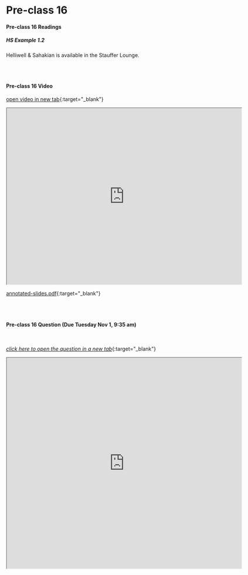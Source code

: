 # Pre-class 16

#### Pre-class 16 Readings

##### HS Example 1.2

Helliwell & Sahakian is available in the Stauffer Lounge.  

<br>
<br>

#### Pre-class 16 Video

[open video in new tab](https://drive.google.com/file/d/1E18t77n86ktXEFlkiLpbBvYxZ2pW4Cl-){:target="_blank"}

<iframe src="https://drive.google.com/file/d/1E18t77n86ktXEFlkiLpbBvYxZ2pW4Cl-/preview" width="640" height="480" allowfullscreen>Loading…
</iframe>

[annotated-slides.pdf](https://drive.google.com/file/d/12--XeZlKlQOIVuaakjrEOX2G3uzQ_OGh/view?usp=sharing){:target="_blank"}

<br>
<br>

#### Pre-class 16 Question (Due Tuesday Nov 1, 9:35 am)

<br>

[*click here to open the question in a new tab*](https://forms.gle/cBDS5mijXxyZcojbA){:target="_blank"}

<iframe src="https://docs.google.com/forms/d/e/1FAIpQLSdb3Uf5qQ0MdW17vNjUmBx74vmV-FOMyDjvQYka5OuiH-uQXQ/viewform?embedded=true" width="640" height="574" frameborder="20" marginheight="0" marginwidth="0">Loading…
</iframe>
